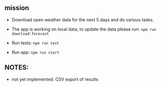 ## mission

- Download open weather data for the next 5 days and do various tasks.

- The app is working on local data, to update the data please run: `npm run download:forecast`
- Run tests: `npm run test`
- Run app: `npm run start`

## NOTES:

- not yet implemented: CSV export of results

